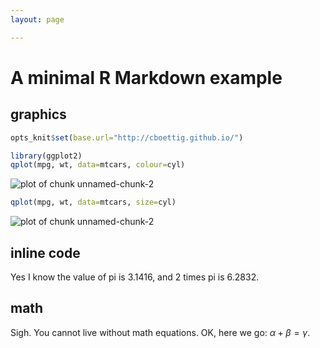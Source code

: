 ```yaml
---
layout: page

---
```


# A minimal R Markdown example


## graphics



```r
opts_knit$set(base.url="http://cboettig.github.io/")
```


```r
library(ggplot2)
qplot(mpg, wt, data=mtcars, colour=cyl)
```

![plot of chunk unnamed-chunk-2](http://cboettig.github.io/figure/unnamed-chunk-21.svg) 

```r
qplot(mpg, wt, data=mtcars, size=cyl)
```

![plot of chunk unnamed-chunk-2](http://cboettig.github.io/figure/unnamed-chunk-22.svg) 

## inline code

Yes I know the value of pi is 3.1416, and 2 times pi is 6.2832.

## math

Sigh. You cannot live without math equations. OK, here we go: $\alpha+\beta=\gamma$. 


